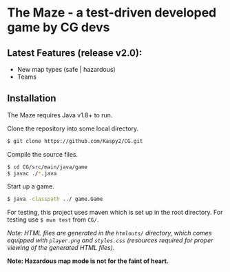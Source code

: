 # The Maze - a test-driven developed game by CG devs

## Latest Features (release v2.0):
 - New map types (safe | hazardous)
 - Teams

## Installation
The Maze requires Java v1.8+ to run.

Clone the repository into some local directory.
```sh
$ git clone https://github.com/Kaspy2/CG.git
```

Compile the source files.
```sh
$ cd CG/src/main/java/game
$ javac ./*.java
```

Start up a game.
```sh
$ java -classpath ../ game.Game
```

For testing, this project uses maven which is set up in the root directory.
For testing use `$ mvn test` from `CG/`.

*Note: HTML files are generated in the `htmlouts/` directory, which comes equipped with `player.png` and `styles.css` (resources required for proper viewing of the generated HTML files).*

 
**Note: Hazardous map mode is not for the faint of heart.**
